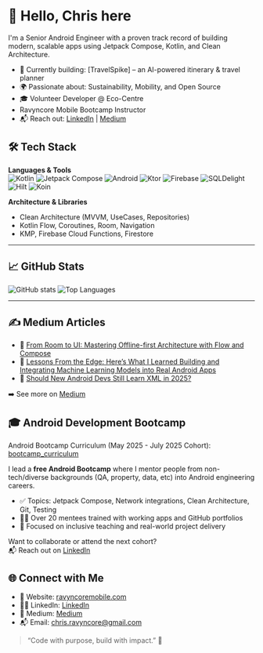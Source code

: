 # 👋 Hello, Chris here

I'm a Senior Android Engineer with a proven track record of building modern, scalable apps using Jetpack Compose, Kotlin, and Clean Architecture.

- 🔧 Currently building: [TravelSpike] – an AI-powered itinerary & travel planner
- 🌍 Passionate about: Sustainability, Mobility, and Open Source
- 🎓 Volunteer Developer @ Eco-Centre
- Ravyncore Mobile Bootcamp Instructor
- 📬 Reach out: [LinkedIn](https://www.linkedin.com/in/christopher-nanju-523577167/) | [Medium](https://medium.com/@christopher.nanju)


## 🛠 Tech Stack

**Languages & Tools**  
![Kotlin](https://img.shields.io/badge/Kotlin-7F52FF.svg?logo=kotlin&logoColor=white)
![Jetpack Compose](https://img.shields.io/badge/Jetpack%20Compose-4285F4?logo=android&logoColor=white)
![Android](https://img.shields.io/badge/Android-3DDC84?logo=android&logoColor=white)
![Ktor](https://img.shields.io/badge/Ktor-000000?logo=ktor&logoColor=white)
![Firebase](https://img.shields.io/badge/Firebase-FFCA28?logo=firebase&logoColor=white)
![SQLDelight](https://img.shields.io/badge/SQLDelight-3E4E88?logo=sqlite&logoColor=white)
![Hilt](https://img.shields.io/badge/Hilt-D00000?logo=dagger&logoColor=white)
![Koin](https://img.shields.io/badge/Koin-5C2D91?logo=kotlin&logoColor=white)

**Architecture & Libraries**  
- Clean Architecture (MVVM, UseCases, Repositories)
- Kotlin Flow, Coroutines, Room, Navigation
- KMP, Firebase Cloud Functions, Firestore

---

## 📈 GitHub Stats

![GitHub stats](https://github-readme-stats.vercel.app/api?username=krystofr&show_icons=true&theme=github_dark)
![Top Languages](https://github-readme-stats.vercel.app/api/top-langs/?username=krystofr&layout=compact&theme=github_dark)

---

## ✍️ Medium Articles

- 📄 [From Room to UI: Mastering Offline-first Architecture with Flow and Compose](https://medium.com/@christopher.nanju/from-room-to-ui-mastering-offline-first-architecture-with-flow-and-compose-ec4283ca49ea)
- 📄 [Lessons From the Edge: Here’s What I Learned Building and Integrating Machine Learning Models into Real Android Apps](https://medium.com/@christopher.nanju/lessons-from-the-edge-heres-what-i-learned-building-and-integrating-machine-learning-models-into-9fcb003c0554)
- 📄 [Should New Android Devs Still Learn XML in 2025?](https://medium.com/@christopher.nanju/should-new-android-devs-still-learn-xml-in-2025-9228a74b89d0)

➡️ See more on [Medium](https://medium.com/@christopher.nanju)

## 🎓 Android Development Bootcamp
Android Bootcamp Curriculum (May 2025 - July 2025 Cohort): [bootcamp_curriculum](https://serious-capri-bd7.notion.site/Ravyncore-Mobile-Bootcamp-Curriculum-May-July-2025-2376310c099c803d9849d72ebb1aa5ed)


I lead a **free Android Bootcamp** where I mentor people from non-tech/diverse backgrounds (QA, property, data, etc) into Android engineering careers.

- ✅ Topics: Jetpack Compose, Network integrations, Clean Architecture, Git, Testing
- 👨‍🏫 Over 20 mentees trained with working apps and GitHub portfolios
- 💬 Focused on inclusive teaching and real-world project delivery

Want to collaborate or attend the next cohort?  
📬 Reach out on [LinkedIn](https://www.linkedin.com/in/christopher-nanju-523577167/)

## 🌐 Connect with Me

- 🔗 Website: [ravyncoremobile.com](https://ravyncoremobile.com)
- 🧑‍💼 LinkedIn: [LinkedIn](https://linkedin.com/in/yourhandle)
- 📝 Medium: [Medium](https://medium.com/@christopher.nanju)
- 📬 Email: chris.ravyncore@gmail.com

> “Code with purpose, build with impact.” 🚀
